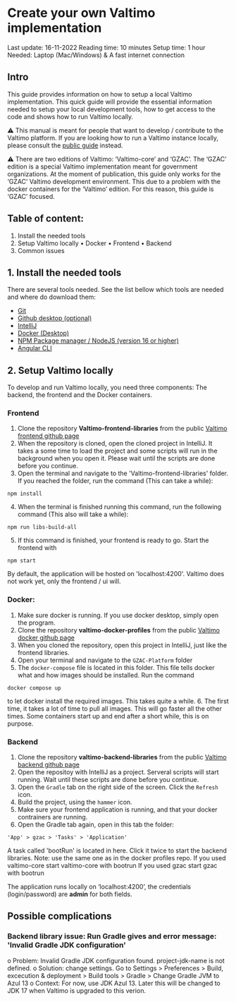 # Create your own Valtimo implementation

Last update: 16-11-2022
Reading time: 10 minutes
Setup time: 1 hour
Needed: Laptop (Mac/Windows) & A fast internet connection
 
## Intro
This guide provides information on how to setup a local Valtimo implementation. This quick guide will provide the essential information needed to setup your local development tools, how to get access to the code and shows how to run Valtimo locally. 
 
⚠️ This manual is meant for people that want to develop / contribute to the Valtimo platform. If you are looking how to run a Valtimo instance locally, please consult the [public guide](www.valtimo.nl) instead.
 
⚠️ There are two editions of Valtimo: ‘Valtimo-core’ and ‘GZAC’. The ‘GZAC’ edition is a special Valtimo implementation meant for government organizations. At the moment of publication, this guide only works for the ‘GZAC’ Valtimo development environment. This due to a problem with the docker containers for the ‘Valtimo’ edition. For this reason, this guide is ‘GZAC’ focused. 

## Table of content:
1. Install the needed tools
2. Setup Valtimo locally
•	Docker
•	Frontend
•	Backend
3. Common issues
 
## 1. Install the needed tools
 
There are several tools needed. See the list bellow which tools are needed and where do download them:
- [Git](https://git-scm.com/downloads)
- [Github desktop (optional)](https://desktop.github.com/)
- [IntelliJ](https://www.jetbrains.com/idea/download/)
- [Docker (Desktop)](https://www.docker.com/products/docker-desktop/)
- [NPM Package manager / NodeJS (version 16 or higher)](https://nodejs.org/en/download/)
- [Angular CLI](https://angular.io/cli)
 
## 2. Setup Valtimo locally
 
To develop and run Valtimo locally, you need three components: The backend, the frontend and the Docker containers. 
 
### Frontend
1. Clone the repository **Valtimo-frontend-libraries** from the public [Valtimo frontend github page](https://github.com/valtimo-platform/valtimo-frontend-libraries)
2. When the repository is cloned, open the cloned project in IntelliJ. It takes a some time to load the project and some scripts will run in the background when you open it. Please wait until the scripts are done before you continue.
3. Open the terminal and navigate to the 'Valtimo-frontend-libraries' folder. If you reached the folder, run the command (This can take a while):
```
npm install 
```
4. When the terminal is finished running this command, run the following command (This also will take a while):
```
npm run libs-build-all
``` 
5. If this command is finished, your frontend is ready to go. Start the frontend with 
```
npm start
``` 
By default, the application will be hosted on 'localhost:4200'. Valtimo does not work yet, only the frontend / ui will.
 
### Docker:
1. Make sure docker is running. If you use docker desktop, simply open the program.
2. Clone the repository **valtimo-docker-profiles** from the public [Valtimo docker github page](https://github.com/valtimo-platform/valtimo-docker-profiles)
3. When you cloned the repository, open this project in IntelliJ, just like the frontend libraries. 
4. Open your terminal and navigate to the `GZAC-Platform` folder 
5. The `docker-compose` file is located in this folder. This file tells docker what and how images should be installed. Run the command 
```
docker compose up
``` 
to let docker install the required images. This takes quite a while.
6. The first time, it takes a lot of time to pull all images. This will go faster all the other times. Some containers start up and end after a short while, this is on purpose.
 
### Backend
1. Clone the repository **valtimo-backend-libraries** from the public [Valtimo backend github page](https://github.com/valtimo-platform/valtimo-backend-libraries)
2. Open the repositoy with IntelliJ as a project. Serveral scripts will start running. Wait until these scripts are done before you continue.
3. Open the `Gradle` tab on the right side of the screen. Click the `Refresh` icon.
4. Build the project, using the `hammer` icon.
5. Make sure your frontend application is running, and that your docker contrainers are running. 
6. Open the Gradle tab again, open in this tab the folder:
```
'App' > gzac > 'Tasks' > 'Application'
``` 
A task called 'bootRun' is located in here. Click it twice to start the backend libraries. Note: use the same one as in the docker profiles repo. 
If you used valtimo-core start valtimo-core with bootrun
If you used gzac start gzac with bootrun 
 
The application runs locally on ‘localhost:4200’, the credentials (login/password) are **admin** for both fields.

## Possible complications
 
### Backend library issue: Run Gradle gives and error message:  'Invalid Gradle JDK configuration'
o	Problem: Invalid Gradle JDK configuration found. project-jdk-name is not defined.
o	Solution: change settings. Go to Settings > Preferences > Build, excecution & deployment > Build tools > Gradle > Change Gradle JVM to Azul 13
o	Context: For now, use JDK Azul 13. Later this will be changed to JDK 17 when Valtimo is upgraded to this verion. 
